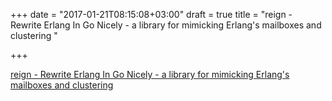 +++
date = "2017-01-21T08:15:08+03:00"
draft = true
title = "reign - Rewrite Erlang In Go Nicely - a library for mimicking Erlang's mailboxes and clustering "

+++

<p><a href="https://t.co/w4Ogzsdvrs">reign - Rewrite Erlang In Go Nicely - a library for mimicking Erlang's mailboxes and clustering </a></p>
